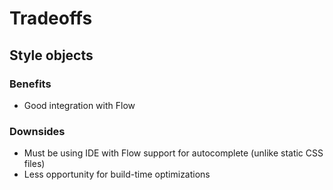 # Tradeoffs

## Style objects

### Benefits
- Good integration with Flow

### Downsides
- Must be using IDE with Flow support for autocomplete (unlike static CSS files)
- Less opportunity for build-time optimizations
